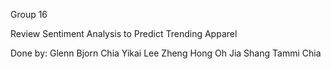 Group 16

Review Sentiment Analysis to Predict Trending Apparel

Done by:
Glenn Bjorn Chia Yikai
Lee Zheng Hong
Oh Jia Shang
Tammi Chia
